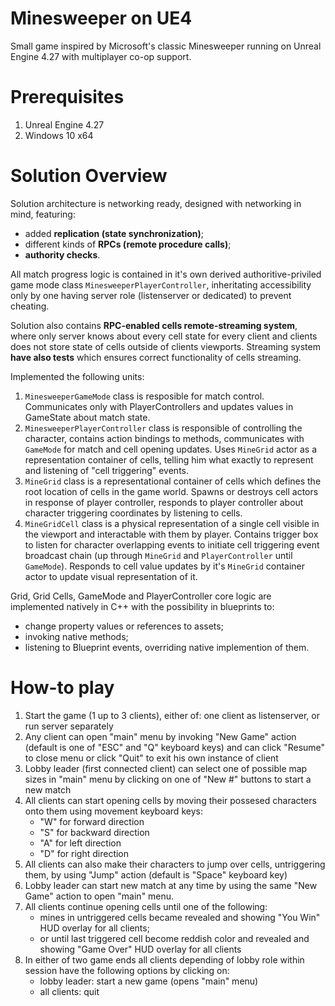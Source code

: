 # Minesweeper on UE4

Small game inspired by Microsoft's classic Minesweeper running on Unreal Engine 4.27 with multiplayer co-op support.

# Prerequisites

1. Unreal Engine 4.27
2. Windows 10 x64

# Solution Overview
    
Solution architecture is networking ready, designed with networking in mind, featuring:
 - added **replication (state synchronization)**;
 - different kinds of **RPCs (remote procedure calls)**;
 - **authority checks**.

All match progress logic is contained in it's own derived authoritive-priviled game mode class `MinesweeperPlayerController`, inheritating accessibility only by one having server role (listenserver or dedicated) to prevent cheating.

Solution also contains **RPC-enabled cells remote-streaming system**, where only server knows about every cell state for every client and clients does not store state of cells outside of clients viewports. Streaming system **have also tests** which ensures correct functionality of cells streaming.

Implemented the following units:
1. `MinesweeperGameMode` class is resposible for match control. Communicates only with PlayerControllers and updates values in GameState about match state.
2. `MinesweeperPlayerController` class is responsible of controlling the character, contains action bindings to methods, communicates with `GameMode` for match and cell opening updates. Uses `MineGrid` actor as a representation container of cells, telling him what exactly to represent and listening of "cell triggering" events.
3. `MineGrid` class is a representational container of cells which defines the root location of cells in the game world. Spawns or destroys cell actors in response of player controller, responds to player controller about character triggering coordinates by listening to cells.
4. `MineGridCell` class is a physical representation of a single cell visible in the viewport and interactable with them by player. Contains trigger box to listen for character overlapping events to initiate cell triggering event broadcast chain (up through `MineGrid` and `PlayerController` until `GameMode`). Responds to cell value updates by it's `MineGrid` container actor to update visual representation of it.

Grid, Grid Cells, GameMode and PlayerController core logic are implemented natively in C++ with the possibility in blueprints to:
- change property values or references to assets;
- invoking native methods;
- listening to Blueprint events, overriding native implemention of them.

# How-to play

1. Start the game (1 up to 3 clients), either of: one client as listenserver, or run server separately
2. Any client can open "main" menu by invoking "New Game" action (default is one of "ESC" and "Q" keyboard keys) and can click "Resume" to close menu or click "Quit" to exit his own instance of client
3. Lobby leader (first connected client) can select one of possible map sizes in "main" menu by clicking on one of "New #" buttons to start a new match
5. All clients can start opening cells by moving their possesed characters onto them using movement keyboard keys:
    - "W" for forward direction
    - "S" for backward direction
    - "A" for left direction
    - "D" for right direction
6. All clients can also make their characters to jump over cells, untriggering them, by using "Jump" action (default is "Space" keyboard key)
7. Lobby leader can start new match at any time by using the same "New Game" action to open "main" menu.
8. All clients continue opening cells until one of the following:
    - mines in untriggered cells became revealed and showing "You Win" HUD overlay for all clients;
    - or until last triggered cell become reddish color and revealed and showing "Game Over" HUD overlay for all clients
9. In either of two game ends all clients depending of lobby role within session have the following options by clicking on:
    - lobby leader: start a new game (opens "main" menu)
    - all clients: quit
